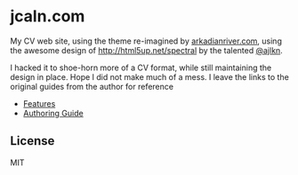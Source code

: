 # jcaln.com

My CV web site, using the theme re-imagined by [arkadianriver.com](http://arkadianriver.com), using the awesome design of http://html5up.net/spectral by the talented [@ajlkn](http://twitter.com/ajlkn).

I hacked it to shoe-horn more of a CV format, while still maintaining the design in place. Hope I did not make much of a mess. I leave the links to the original guides from the author for reference

- [Features](https://arkadianriver.github.io/arkadianriver.com/topics/user-guide/features.html)
- [Authoring Guide](https://arkadianriver.github.io/arkadianriver.com/topics/user-guide/)


## License
MIT

